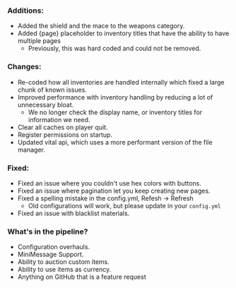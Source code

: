 ### Additions:
- Added the shield and the mace to the weapons category.
- Added {page} placeholder to inventory titles that have the ability to have multiple pages
  - Previously, this was hard coded and could not be removed.

### Changes:
- Re-coded how all inventories are handled internally which fixed a large chunk of known issues.
- Improved performance with inventory handling by reducing a lot of unnecessary bloat.
  - We no longer check the display name, or inventory titles for information we need.
- Clear all caches on player quit.
- Register permissions on startup.
- Updated vital api, which uses a more performant version of the file manager.

### Fixed:
- Fixed an issue where you couldn't use hex colors with buttons.
- Fixed an issue where pagination let you keep creating new pages.
- Fixed a spelling mistake in the config.yml, Refesh -> Refresh
  - Old configurations will work, but please update in your `config.yml`
- Fixed an issue with blacklist materials.

### What's in the pipeline?
- Configuration overhauls.
- MiniMessage Support.
- Ability to auction custom items.
- Ability to use items as currency.
- Anything on GitHub that is a feature request